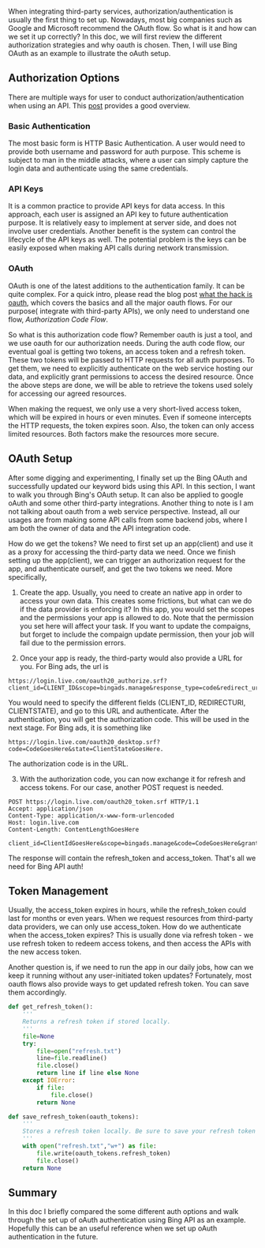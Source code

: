 When integrating third-party services, authorization/authentication is usually the first thing to set up. Nowadays, most big companies such as Google and Microsoft recommend the OAuth flow. So what is it and how can we set it up correctly? In this doc, we will first review the different authorization strategies and why oauth is chosen. Then, I will use Bing OAuth as an example to illustrate the oAuth setup.

## Authorization Options
There are multiple ways for user to conduct authorization/authentication when using an API. This [post](https://nordicapis.com/3-common-methods-api-authentication-explained/) provides a good overview.

### Basic Authentication
The most basic form is HTTP Basic Authentication. A user would need to provide both username and password for auth purpose. This scheme is subject to man in the middle attacks, where a user can simply capture the login data and authenticate using the same credentials.

### API Keys
It is a common practice to provide API keys for data access. In this approach, each user is assigned an API key to future authentication purpose. It is relatively easy to implement at server side, and does not involve user credentials. Another benefit is the system can control the lifecycle of the API keys as well. The potential problem is the keys can be easily exposed when making API calls during network transmission.

### OAuth
OAuth is one of the latest additions to the authentication family. It can be quite complex. For a quick intro, please read the blog post [what the hack is oauth](https://developer.okta.com/blog/2017/06/21/what-the-heck-is-oauth), which covers the basics and all the major oauth flows. For our purpose( integrate with third-party APIs), we only need to understand one flow, *Authorization Code Flow*.

So what is this authorization code flow? Remember oauth is just a tool, and we use oauth for our authorization needs. During the auth code flow, our eventual goal is getting two tokens, an access token and  a refresh token. These two tokens will be passed to HTTP requests for all auth purposes. To get them, we need to explicitly authenticate on the web service hosting our data, and explicitly grant permissions to access the desired resource. Once the above steps are done, we will be able to retrieve the tokens used solely for accessing our agreed resources.

When making the request, we only use a very short-lived access token, which will be expired in hours or even minutes. Even if someone intercepts the HTTP requests, the token expires soon. Also, the token can only access limited resources. Both factors make the resources more secure.

## OAuth Setup
After some digging and experimenting, I finally set up the Bing OAuth and successfully updated our keyword bids using this API. In this section, I want to walk you through Bing's OAuth setup. It can also be applied to google oAuth and some other third-party integrations. Another thing to note is I am not talking about oauth from a web service perspective. Instead, all our usages are from making some API calls from some backend jobs, where I am both the owner of data and the API integration code.

How do we get the tokens? We need to first set up an app(client) and use it as a proxy for accessing the third-party data we need. Once we finish setting up the app(client), we can trigger an authorization request for the app, and authenticate ourself, and get the two tokens we need. More specifically,

1. Create the app. Usually, you need to create an native app in order to access your own data. This creates some frictions, but what can we do if the data provider is enforcing it? In this app, you would set the scopes and the permissions your app is allowed to do. Note that the permission you set here will affect your task. If you want to update the compaigns, but forget to include the compaign update permission, then your job will fail due to the permission errors.

2. Once your app is ready, the third-party would also provide a URL for you.
For Bing ads, the url is

```
https://login.live.com/oauth20_authorize.srf?client_id=CLIENT_ID&scope=bingads.manage&response_type=code&redirect_uri=REDIRECTURI&state=ClientState
```

You would need to specify the different fields (CLIENT_ID, REDIRECTURI, CLIENTSTATE), and go to this URL and authenticate. After the authentication, you will get the authorization code. This will be used in the next stage.
For Bing ads, it is something like

```
https://login.live.com/oauth20_desktop.srf?code=CodeGoesHere&state=ClientStateGoesHere.
```

The authorization code is in the URL.

3. With the authorization code, you can now exchange it for refresh and access tokens. For our case, another POST request is needed.

```
POST https://login.live.com/oauth20_token.srf HTTP/1.1
Accept: application/json
Content-Type: application/x-www-form-urlencoded
Host: login.live.com
Content-Length: ContentLengthGoesHere

client_id=ClientIdGoesHere&scope=bingads.manage&code=CodeGoesHere&grant_type=authorization_code&redirect_uri=https%3A%2F%2Flogin.live.com%2Foauth20_desktop.srf
```

The response will contain the refresh_token and access_token. That's all we need for Bing API auth!

## Token Management
Usually, the access_token expires in hours, while the refresh_token could last for months or even years. When we request resources from third-party data providers, we can only use access_token.  How do we authenticate when the access_token expires? This is usually done via refresh token - we use refresh token to redeem access tokens, and then access the APIs with the new access token.

Another question is, if we need to run the app in our daily jobs, how can we keep it running without any user-initiated token updates? Fortunately, most oauth flows also provide ways to get updated refresh token. You can save them accordingly.

```python
def get_refresh_token():
    '''
    Returns a refresh token if stored locally.
    '''
    file=None
    try:
        file=open("refresh.txt")
        line=file.readline()
        file.close()
        return line if line else None
    except IOError:
        if file:
            file.close()
        return None

def save_refresh_token(oauth_tokens):
    '''
    Stores a refresh token locally. Be sure to save your refresh token securely.
    '''
    with open("refresh.txt","w+") as file:
        file.write(oauth_tokens.refresh_token)
        file.close()
    return None
```

## Summary
In this doc I briefly compared the some different auth options and walk through the set up of oAuth authentication using Bing API as an example. Hopefully this can be an useful reference when we set up oAuth authentication in the future.